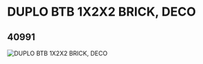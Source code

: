 # DUPLO BTB 1X2X2 BRICK, DECO
## 40991
![DUPLO BTB 1X2X2 BRICK, DECO](https://lc-www-live-s.legocdn.com/media/bricks/5/2/4154269.jpg)